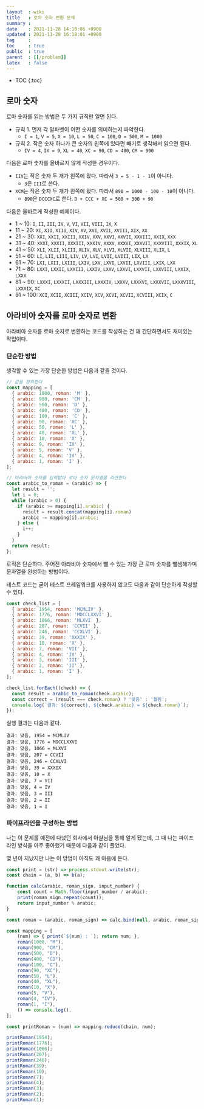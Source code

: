 ```yaml
---
layout  : wiki
title   : 로마 숫자 변환 문제
summary : 
date    : 2021-11-28 14:10:06 +0900
updated : 2021-11-28 16:18:01 +0900
tag     : 
toc     : true
public  : true
parent  : [[/problem]]
latex   : false
---
```

* TOC
{:toc}

## 로마 숫자

로마 숫자를 읽는 방법은 두 가지 규칙만 알면 된다.

- 규칙 1. 먼저 각 알파벳이 어떤 숫자를 의미하는지 파악한다.
    - `I = 1`, `V = 5`, `X = 10`, `L = 50`, `C = 100`, `D = 500`, `M = 1000`
- 규칙 2. 작은 숫자 하나가 큰 숫자의 왼쪽에 있다면 빼기로 생각해서 읽으면 된다.
    - `IV = 4`, `IX = 9`, `XL = 40`, `XC = 90`, `CD = 400`, `CM = 900`

다음은 로마 숫자를 올바르지 않게 작성한 경우이다.

- `IIV`는 작은 숫자 두 개가 왼쪽에 왔다. 따라서 `3 = 5 - 1 - 1`이 아니다.
    - `3`은 `III`로 쓴다.
- `XCM`는 작은 숫자 두 개가 왼쪽에 왔다. 따라서 `890 = 1000 - 100 - 10`이 아니다.
    - `890`은 `DCCCXC`로 쓴다. `D + CCC + XC = 500 + 300 + 90`

다음은 올바르게 작성한 예제이다.

- 1 ~ 10: `I`, `II`, `III`, `IV`, `V`, `VI`, `VII`, `VIII`, `IX`, `X`
- 11 ~ 20: `XI`, `XII`, `XIII`, `XIV`, `XV`, `XVI`, `XVII`, `XVIII`, `XIX`, `XX`
- 21 ~ 30: `XXI`, `XXII`, `XXIII`, `XXIV`, `XXV`, `XXVI`, `XXVII`, `XXVIII`, `XXIX`, `XXX`
- 31 ~ 40: `XXXI`, `XXXII`, `XXXIII`, `XXXIV`, `XXXV`, `XXXVI`, `XXXVII`, `XXXVIII`, `XXXIX`, `XL`
- 41 ~ 50: `XLI`, `XLII`, `XLIII`, `XLIV`, `XLV`, `XLVI`, `XLVII`, `XLVIII`, `XLIX`, `L`
- 51 ~ 60: `LI`, `LII`, `LIII`, `LIV`, `LV`, `LVI`, `LVII`, `LVIII`, `LIX`, `LX`
- 61 ~ 70: `LXI`, `LXII`, `LXIII`, `LXIV`, `LXV`, `LXVI`, `LXVII`, `LXVIII`, `LXIX`, `LXX`
- 71 ~ 80: `LXXI`, `LXXII`, `LXXIII`, `LXXIV`, `LXXV`, `LXXVI`, `LXXVII`, `LXXVIII`, `LXXIX`, `LXXX`
- 81 ~ 90: `LXXXI`, `LXXXII`, `LXXXIII`, `LXXXIV`, `LXXXV`, `LXXXVI`, `LXXXVII`, `LXXXVIII`, `LXXXIX`, `XC`
- 91 ~ 100: `XCI`, `XCII`, `XCIII`, `XCIV`, `XCV`, `XCVI`, `XCVII`, `XCVIII`, `XCIX`, `C`

## 아라비아 숫자를 로마 숫자로 변환

아라비아 숫자를 로마 숫자로 변환하는 코드를 작성하는 건 꽤 간단하면서도 재미있는 작업이다.

### 단순한 방법

생각할 수 있는 가장 단순한 방법은 다음과 같을 것이다.

```javascript
// 값을 정의한다
const mapping = [
  { arabic: 1000, roman: 'M' },
  { arabic: 900, roman: 'CM' },
  { arabic: 500, roman: 'D' },
  { arabic: 400, roman: 'CD' },
  { arabic: 100, roman: 'C' },
  { arabic: 90, roman: 'XC' },
  { arabic: 50, roman: 'L' },
  { arabic: 40, roman: 'XL' },
  { arabic: 10, roman: 'X' },
  { arabic: 9, roman: 'IX' },
  { arabic: 5, roman: 'V' },
  { arabic: 4, roman: 'IV' },
  { arabic: 1, roman: 'I' },
];

// 아라비아 숫자를 입력받아 로마 숫자 문자열을 리턴한다
const arabic_to_roman = (arabic) => {
  let result = '';
  let i = 0;
  while (arabic > 0) {
    if (arabic >= mapping[i].arabic) {
      result = result.concat(mapping[i].roman)
      arabic -= mapping[i].arabic;
    } else {
      i++;
    }
  }
  return result;
};
```

로직은 단순하다. 주어진 아라비아 숫자에서 뺄 수 있는 가장 큰 로마 숫자를 뺄셈해가며 문자열을 완성하는 방법이다.

테스트 코드는 굳이 테스트 프레임워크를 사용하지 않고도 다음과 같이 단순하게 작성할 수 있다.

```javascript
const check_list = [
  { arabic: 1954, roman: 'MCMLIV' },
  { arabic: 1776, roman: 'MDCCLXXVI' },
  { arabic: 1066, roman: 'MLXVI' },
  { arabic: 207, roman: 'CCVII' },
  { arabic: 246, roman: 'CCXLVI' },
  { arabic: 39, roman: 'XXXIX' },
  { arabic: 10, roman: 'X' },
  { arabic: 7, roman: 'VII' },
  { arabic: 4, roman: 'IV' },
  { arabic: 3, roman: 'III' },
  { arabic: 2, roman: 'II' },
  { arabic: 1, roman: 'I' },
];

check_list.forEach((check) => {
  const result = arabic_to_roman(check.arabic);
  const correct = (result === check.roman) ? '맞음' : '틀림';
  console.log(`결과: ${correct}, ${check.arabic} = ${check.roman}`);
});
```

실행 결과는 다음과 같다.

```
결과: 맞음, 1954 = MCMLIV
결과: 맞음, 1776 = MDCCLXXVI
결과: 맞음, 1066 = MLXVI
결과: 맞음, 207 = CCVII
결과: 맞음, 246 = CCXLVI
결과: 맞음, 39 = XXXIX
결과: 맞음, 10 = X
결과: 맞음, 7 = VII
결과: 맞음, 4 = IV
결과: 맞음, 3 = III
결과: 맞음, 2 = II
결과: 맞음, 1 = I
```

### 파이프라인을 구성하는 방법

나는 이 문제를 예전에 다녔던 회사에서 아샬님을 통해 알게 됐는데, 그 때 나는 파이프라인 방식을 아주 좋아했기 때문에 다음과 같이 풀었다.

몇 년이 지났지만 나는 이 방법이 아직도 꽤 마음에 든다.

```javascript
const print = (str) => process.stdout.write(str);
const chain = (a, b) => b(a);

function calc(arabic, roman_sign, input_number) {
    const count = Math.floor(input_number / arabic);
    print(roman_sign.repeat(count));
    return input_number % arabic;
}

const roman = (arabic, roman_sign) => calc.bind(null, arabic, roman_sign);

const mapping = [
    (num) => { print(`${num} : `); return num; },
    roman(1000, "M"),
    roman(900, "CM"),
    roman(500, "D"),
    roman(400, "CD"),
    roman(100, "C"),
    roman(90, "XC"),
    roman(50, "L"),
    roman(40, "XL"),
    roman(10, "X"),
    roman(5, "V"),
    roman(4, "IV"),
    roman(1, "I"),
    () => console.log(),
];
```

```javascript
const printRoman = (num) => mapping.reduce(chain, num);

printRoman(1954);
printRoman(1776);
printRoman(1066);
printRoman(207);
printRoman(246);
printRoman(39);
printRoman(10);
printRoman(7);
printRoman(4);
printRoman(3);
printRoman(2);
printRoman(1);
```


